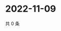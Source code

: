 # 2022-11-09

共 0 条

<!-- BEGIN WEIBO -->
<!-- 最后更新时间 Wed Nov 09 2022 04:20:05 GMT+0800 (China Standard Time) -->

<!-- END WEIBO -->
